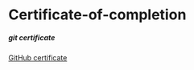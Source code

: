 # Certificate-of-completion
##### git certificate
[GitHub certificate](https://github.com/chandrakant100/Certificate-of-completion)
